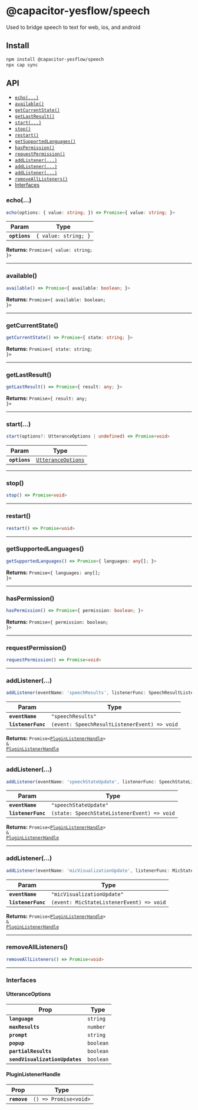 # @capacitor-yesflow/speech

Used to bridge speech to text for web, ios, and android

## Install

```bash
npm install @capacitor-yesflow/speech
npx cap sync
```

## API

<docgen-index>

* [`echo(...)`](#echo)
* [`available()`](#available)
* [`getCurrentState()`](#getcurrentstate)
* [`getLastResult()`](#getlastresult)
* [`start(...)`](#start)
* [`stop()`](#stop)
* [`restart()`](#restart)
* [`getSupportedLanguages()`](#getsupportedlanguages)
* [`hasPermission()`](#haspermission)
* [`requestPermission()`](#requestpermission)
* [`addListener(...)`](#addlistener)
* [`addListener(...)`](#addlistener)
* [`addListener(...)`](#addlistener)
* [`removeAllListeners()`](#removealllisteners)
* [Interfaces](#interfaces)

</docgen-index>

<docgen-api>
<!--Update the source file JSDoc comments and rerun docgen to update the docs below-->

### echo(...)

```typescript
echo(options: { value: string; }) => Promise<{ value: string; }>
```

| Param         | Type                            |
| ------------- | ------------------------------- |
| **`options`** | <code>{ value: string; }</code> |

**Returns:** <code>Promise&lt;{ value: string; }&gt;</code>

--------------------


### available()

```typescript
available() => Promise<{ available: boolean; }>
```

**Returns:** <code>Promise&lt;{ available: boolean; }&gt;</code>

--------------------


### getCurrentState()

```typescript
getCurrentState() => Promise<{ state: string; }>
```

**Returns:** <code>Promise&lt;{ state: string; }&gt;</code>

--------------------


### getLastResult()

```typescript
getLastResult() => Promise<{ result: any; }>
```

**Returns:** <code>Promise&lt;{ result: any; }&gt;</code>

--------------------


### start(...)

```typescript
start(options?: UtteranceOptions | undefined) => Promise<void>
```

| Param         | Type                                                          |
| ------------- | ------------------------------------------------------------- |
| **`options`** | <code><a href="#utteranceoptions">UtteranceOptions</a></code> |

--------------------


### stop()

```typescript
stop() => Promise<void>
```

--------------------


### restart()

```typescript
restart() => Promise<void>
```

--------------------


### getSupportedLanguages()

```typescript
getSupportedLanguages() => Promise<{ languages: any[]; }>
```

**Returns:** <code>Promise&lt;{ languages: any[]; }&gt;</code>

--------------------


### hasPermission()

```typescript
hasPermission() => Promise<{ permission: boolean; }>
```

**Returns:** <code>Promise&lt;{ permission: boolean; }&gt;</code>

--------------------


### requestPermission()

```typescript
requestPermission() => Promise<void>
```

--------------------


### addListener(...)

```typescript
addListener(eventName: 'speechResults', listenerFunc: SpeechResultListener) => Promise<PluginListenerHandle> & PluginListenerHandle
```

| Param              | Type                                                       |
| ------------------ | ---------------------------------------------------------- |
| **`eventName`**    | <code>"speechResults"</code>                               |
| **`listenerFunc`** | <code>(event: SpeechResultListenerEvent) =&gt; void</code> |

**Returns:** <code>Promise&lt;<a href="#pluginlistenerhandle">PluginListenerHandle</a>&gt; & <a href="#pluginlistenerhandle">PluginListenerHandle</a></code>

--------------------


### addListener(...)

```typescript
addListener(eventName: 'speechStateUpdate', listenerFunc: SpeechStateListener) => Promise<PluginListenerHandle> & PluginListenerHandle
```

| Param              | Type                                                      |
| ------------------ | --------------------------------------------------------- |
| **`eventName`**    | <code>"speechStateUpdate"</code>                          |
| **`listenerFunc`** | <code>(state: SpeechStateListenerEvent) =&gt; void</code> |

**Returns:** <code>Promise&lt;<a href="#pluginlistenerhandle">PluginListenerHandle</a>&gt; & <a href="#pluginlistenerhandle">PluginListenerHandle</a></code>

--------------------


### addListener(...)

```typescript
addListener(eventName: 'micVisualizationUpdate', listenerFunc: MicStateListener) => Promise<PluginListenerHandle> & PluginListenerHandle
```

| Param              | Type                                                   |
| ------------------ | ------------------------------------------------------ |
| **`eventName`**    | <code>"micVisualizationUpdate"</code>                  |
| **`listenerFunc`** | <code>(event: MicStateListenerEvent) =&gt; void</code> |

**Returns:** <code>Promise&lt;<a href="#pluginlistenerhandle">PluginListenerHandle</a>&gt; & <a href="#pluginlistenerhandle">PluginListenerHandle</a></code>

--------------------


### removeAllListeners()

```typescript
removeAllListeners() => Promise<void>
```

--------------------


### Interfaces


#### UtteranceOptions

| Prop                           | Type                 |
| ------------------------------ | -------------------- |
| **`language`**                 | <code>string</code>  |
| **`maxResults`**               | <code>number</code>  |
| **`prompt`**                   | <code>string</code>  |
| **`popup`**                    | <code>boolean</code> |
| **`partialResults`**           | <code>boolean</code> |
| **`sendVisualizationUpdates`** | <code>boolean</code> |


#### PluginListenerHandle

| Prop         | Type                                      |
| ------------ | ----------------------------------------- |
| **`remove`** | <code>() =&gt; Promise&lt;void&gt;</code> |

</docgen-api>
